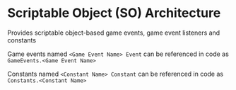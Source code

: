 # Scriptable Object (SO) Architecture
Provides scriptable object-based game events, game event listeners and constants

Game events named `<Game Event Name> Event` can be referenced in code as `GameEvents.<Game Event Name>`

Constants named `<Constant Name> Constant` can be referenced in code as `Constants.<Constant Name>`
